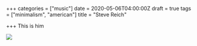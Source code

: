 +++
categories = ["music"]
date = 2020-05-06T04:00:00Z
draft = true
tags = ["minimalism", "american"]
title = "Steve Reich"

+++
This is him

![](/uploads/102REICHTECHSUB1-superJumbo.jpg)
